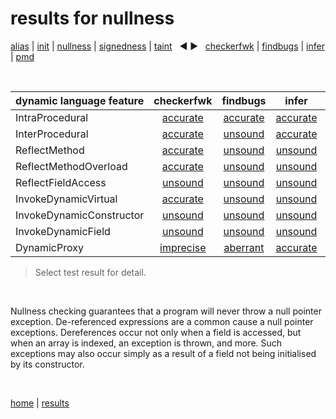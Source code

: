 # results for nullness

[alias](https://github.com/michaelemery/staticanalysis/blob/master/results/alias/README.md) | [init](https://github.com/michaelemery/staticanalysis/blob/master/results/init/README.md) | [nullness](https://github.com/michaelemery/staticanalysis/blob/master/results/nullness/README.md) | [signedness](https://github.com/michaelemery/staticanalysis/blob/master/results/signedness/README.md) | [taint](https://github.com/michaelemery/staticanalysis/blob/master/results/taint/README.md) &nbsp; &#x25c0; &#x25b6; &nbsp; [checkerfwk](https://github.com/michaelemery/staticanalysis/blob/master/results/tool/checkerframework.md) | [findbugs](https://github.com/michaelemery/staticanalysis/blob/master/results/tool/findbugs.md) | [infer](https://github.com/michaelemery/staticanalysis/blob/master/results/tool/infer.md) | [pmd](https://github.com/michaelemery/staticanalysis/blob/master/results/tool/pmd.md)

<br>

| dynamic language feature | checkerfwk | findbugs | infer | pmd | 
| --- | :---: | :---: | :---: | :---: |
| IntraProcedural | [accurate](https://github.com/michaelemery/staticanalysis/blob/master/src/nullness/checkerframework.md#IntraProcedural) | [accurate](https://github.com/michaelemery/staticanalysis/blob/master/src/nullness/findbugs.md#IntraProcedural) | [accurate](https://github.com/michaelemery/staticanalysis/blob/master/src/nullness/infer.md#IntraProcedural) | [accurate](https://github.com/michaelemery/staticanalysis/blob/master/src/nullness/pmd.md#IntraProcedural) |
| InterProcedural | [accurate](https://github.com/michaelemery/staticanalysis/blob/master/src/nullness/checkerframework.md#InterProcedural) | [unsound](https://github.com/michaelemery/staticanalysis/blob/master/src/nullness/findbugs.md#InterProcedural) | [accurate](https://github.com/michaelemery/staticanalysis/blob/master/src/nullness/infer.md#InterProcedural) | [unsound](https://github.com/michaelemery/staticanalysis/blob/master/src/nullness/pmd.md#InterProcedural) |
| ReflectMethod | [accurate](https://github.com/michaelemery/staticanalysis/blob/master/src/nullness/checkerframework.md#ReflectMethod) | [unsound](https://github.com/michaelemery/staticanalysis/blob/master/src/nullness/findbugs.md#ReflectMethod) | [unsound](https://github.com/michaelemery/staticanalysis/blob/master/src/nullness/infer.md#ReflectMethod) | [unsound](https://github.com/michaelemery/staticanalysis/blob/master/src/nullness/pmd.md#ReflectMethod) |
| ReflectMethodOverload | [accurate](https://github.com/michaelemery/staticanalysis/blob/master/src/nullness/checkerframework.md#ReflectMethodOverload) | [unsound](https://github.com/michaelemery/staticanalysis/blob/master/src/nullness/findbugs.md#ReflectMethodOverload) | [unsound](https://github.com/michaelemery/staticanalysis/blob/master/src/nullness/infer.md#ReflectMethodOverload) | [unsound](https://github.com/michaelemery/staticanalysis/blob/master/src/nullness/pmd.md#ReflectMethodOverload) |
| ReflectFieldAccess | [unsound](https://github.com/michaelemery/staticanalysis/blob/master/src/nullness/checkerframework.md#ReflectFieldAccess) | [unsound](https://github.com/michaelemery/staticanalysis/blob/master/src/nullness/findbugs.md#ReflectFieldAccess) | [unsound](https://github.com/michaelemery/staticanalysis/blob/master/src/nullness/infer.md#ReflectFieldAccess) | [unsound](https://github.com/michaelemery/staticanalysis/blob/master/src/nullness/pmd.md#ReflectFieldAccess) |
| InvokeDynamicVirtual | [accurate](https://github.com/michaelemery/staticanalysis/blob/master/src/nullness/checkerframework.md#InvokeDynamicVirtual) | [unsound](https://github.com/michaelemery/staticanalysis/blob/master/src/nullness/findbugs.md#InvokeDynamicVirtual) | [unsound](https://github.com/michaelemery/staticanalysis/blob/master/src/nullness/infer.md#InvokeDynamicVirtual) | [unsound](https://github.com/michaelemery/staticanalysis/blob/master/src/nullness/pmd.md#InvokeDynamicVirtual) |
| InvokeDynamicConstructor | [unsound](https://github.com/michaelemery/staticanalysis/blob/master/src/nullness/checkerframework.md#InvokeDynamicConstructor) | [unsound](https://github.com/michaelemery/staticanalysis/blob/master/src/nullness/findbugs.md#InvokeDynamicConstructor) | [unsound](https://github.com/michaelemery/staticanalysis/blob/master/src/nullness/infer.md#InvokeDynamicConstructor) | [unsound](https://github.com/michaelemery/staticanalysis/blob/master/src/nullness/pmd.md#InvokeDynamicConstructor) |
| InvokeDynamicField | [unsound](https://github.com/michaelemery/staticanalysis/blob/master/src/nullness/checkerframework.md#InvokeDynamicField) | [unsound](https://github.com/michaelemery/staticanalysis/blob/master/src/nullness/findbugs.md#InvokeDynamicField) | [unsound](https://github.com/michaelemery/staticanalysis/blob/master/src/nullness/infer.md#InvokeDynamicField) | [unsound](https://github.com/michaelemery/staticanalysis/blob/master/src/nullness/pmd.md#InvokeDynamicField) |
| DynamicProxy | [imprecise](https://github.com/michaelemery/staticanalysis/blob/master/src/nullness/checkerframework.md#DynamicProxy) | [aberrant](https://github.com/michaelemery/staticanalysis/blob/master/src/nullness/findbugs.md#DynamicProxy) | [accurate](https://github.com/michaelemery/staticanalysis/blob/master/src/nullness/infer.md#DynamicProxy) | [aberrant](https://github.com/michaelemery/staticanalysis/blob/master/src/nullness/pmd.md#DynamicProxy) |

> Select test result for detail.

<br>

Nullness checking guarantees that a program will never throw a null pointer exception. De-referenced expressions are a common cause a null pointer exceptions. Dereferences occur not only when a field is accessed, but when an array is indexed, an exception is thrown, and more. Such exceptions may also occur simply as a result of a field not being initialised by its constructor.

<br>

[home](https://github.com/michaelemery/staticanalysis) | [results](https://github.com/michaelemery/staticanalysis/blob/master/results/README.md)
